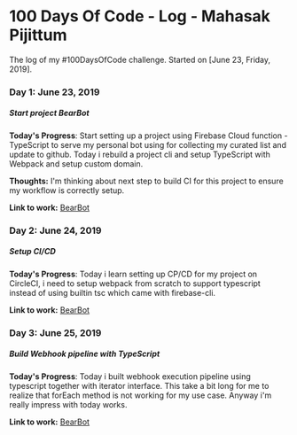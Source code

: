 # 100 Days Of Code - Log - Mahasak Pijittum

The log of my #100DaysOfCode challenge. Started on [June 23, Friday, 2019].

### Day 1: June 23, 2019
##### Start project BearBot

**Today's Progress**: Start setting up a project using Firebase Cloud function - TypeScript to serve my personal bot using for collecting my curated list and update to github. Today i rebuild a project cli and setup TypeScript with Webpack and setup custom domain. 

**Thoughts:** I'm thinking about next step to build CI for this project to ensure my workflow is correctly setup.

**Link to work:** [BearBot](https://github.com/mahasak/bearbot-ultima)

### Day 2: June 24, 2019
##### Setup CI/CD

**Today's Progress**: Today i learn setting up CP/CD for my project on CircleCI, i need to setup webpack from scratch to support typescript instead of using builtin tsc which came with firebase-cli.

**Link to work:** [BearBot](https://github.com/mahasak/bearbot-ultima)

### Day 3: June 25, 2019
##### Build Webhook pipeline with TypeScript

**Today's Progress**: Today i built webhook execution pipeline using typescript together with iterator interface. This take a bit long for me to realize that forEach method is not working for my use case. Anyway i'm really impress with today works.

**Link to work:** [BearBot](https://github.com/mahasak/bearbot-ultima)
